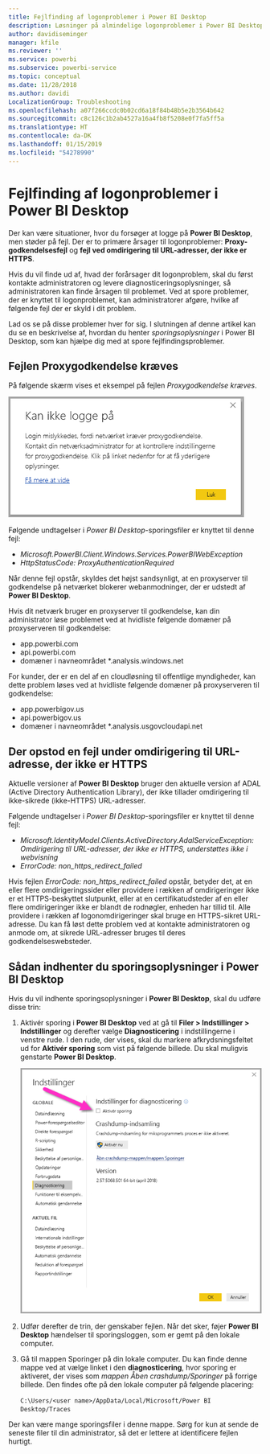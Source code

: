 ```yaml
---
title: Fejlfinding af logonproblemer i Power BI Desktop
description: Løsninger på almindelige logonproblemer i Power BI Desktop
author: davidiseminger
manager: kfile
ms.reviewer: ''
ms.service: powerbi
ms.subservice: powerbi-service
ms.topic: conceptual
ms.date: 11/28/2018
ms.author: davidi
LocalizationGroup: Troubleshooting
ms.openlocfilehash: a07f266ccdc0b02cd6a18f84b48b5e2b3564b642
ms.sourcegitcommit: c8c126c1b2ab4527a16a4fb8f5208e0f7fa5ff5a
ms.translationtype: HT
ms.contentlocale: da-DK
ms.lasthandoff: 01/15/2019
ms.locfileid: "54278990"
---
```

# <a name="troubleshooting-sign-in-for-power-bi-desktop"></a>Fejlfinding af logonproblemer i Power BI Desktop
Der kan være situationer, hvor du forsøger at logge på **Power BI Desktop**, men støder på fejl. Der er to primære årsager til logonproblemer: **Proxy-godkendelsesfejl** og **fejl ved omdirigering til URL-adresser, der ikke er HTTPS**. 

Hvis du vil finde ud af, hvad der forårsager dit logonproblem, skal du først kontakte administratoren og levere diagnosticeringsoplysninger, så administratoren kan finde årsagen til problemet. Ved at spore problemer, der er knyttet til logonproblemet, kan administratorer afgøre, hvilke af følgende fejl der er skyld i dit problem. 

Lad os se på disse problemer hver for sig. I slutningen af denne artikel kan du se en beskrivelse af, hvordan du henter *sporingsoplysninger* i Power BI Desktop, som kan hjælpe dig med at spore fejlfindingsproblemer.


## <a name="proxy-authentication-required-error"></a>Fejlen Proxygodkendelse kræves

På følgende skærm vises et eksempel på fejlen *Proxygodkendelse kræves*.

![Logonfejl i forbindelse med fejlen Proxygodkendelse kræves](media/desktop-troubleshooting-sign-in/desktop-tshoot-sign-in_01.png)

Følgende undtagelser i *Power BI Desktop*-sporingsfiler er knyttet til denne fejl:

* *Microsoft.PowerBI.Client.Windows.Services.PowerBIWebException*
* *HttpStatusCode: ProxyAuthenticationRequired*

Når denne fejl opstår, skyldes det højst sandsynligt, at en proxyserver til godkendelse på netværket blokerer webanmodninger, der er udstedt af **Power BI Desktop**. 

Hvis dit netværk bruger en proxyserver til godkendelse, kan din administrator løse problemet ved at hvidliste følgende domæner på proxyserveren til godkendelse:

* app.powerbi.com
* api.powerbi.com
* domæner i navneområdet *.analysis.windows.net

For kunder, der er en del af en cloudløsning til offentlige myndigheder, kan dette problem løses ved at hvidliste følgende domæner på proxyserveren til godkendelse:

* app.powerbigov.us
* api.powerbigov.us
* domæner i navneområdet *.analysis.usgovcloudapi.net

## <a name="non-https-url-redirect-not-supported-error"></a>Der opstod en fejl under omdirigering til URL-adresse, der ikke er HTTPS

Aktuelle versioner af **Power BI Desktop** bruger den aktuelle version af ADAL (Active Directory Authentication Library), der ikke tillader omdirigering til ikke-sikrede (ikke-HTTPS) URL-adresser. 

Følgende undtagelser i *Power BI Desktop*-sporingsfiler er knyttet til denne fejl:

* *Microsoft.IdentityModel.Clients.ActiveDirectory.AdalServiceException: Omdirigering til URL-adresser, der ikke er HTTPS, understøttes ikke i webvisning*
* *ErrorCode: non_https_redirect_failed*

Hvis fejlen *ErrorCode: non_https_redirect_failed* opstår, betyder det, at en eller flere omdirigeringssider eller providere i rækken af omdirigeringer ikke er et HTTPS-beskyttet slutpunkt, eller at en certifikatudsteder af en eller flere omdirigeringer ikke er blandt de rodnøgler, enheden har tillid til. Alle providere i rækken af logonomdirigeringer skal bruge en HTTPS-sikret URL-adresse. Du kan få løst dette problem ved at kontakte administratoren og anmode om, at sikrede URL-adresser bruges til deres godkendelseswebsteder. 

## <a name="how-to-collect-a-trace-in-power-bi-desktop"></a>Sådan indhenter du sporingsoplysninger i Power BI Desktop

Hvis du vil indhente sporingsoplysninger i **Power BI Desktop**, skal du udføre disse trin:

1. Aktivér sporing i **Power BI Desktop** ved at gå til **Filer > Indstillinger > Indstillinger** og derefter vælge **Diagnosticering** i indstillingerne i venstre rude. I den rude, der vises, skal du markere afkrydsningsfeltet ud for **Aktivér sporing** som vist på følgende billede. Du skal muligvis genstarte **Power BI Desktop**.
   
   ![Aktivér sporing i Power BI Desktop](media/desktop-troubleshooting-sign-in/desktop-tshoot-sign-in_02.png)

2. Udfør derefter de trin, der genskaber fejlen. Når det sker, føjer **Power BI Desktop** hændelser til sporingsloggen, som er gemt på den lokale computer.

3. Gå til mappen Sporinger på din lokale computer. Du kan finde denne mappe ved at vælge linket i den **diagnosticering**, hvor sporing er aktiveret, der vises som *mappen Åben crashdump/Sporinger* på forrige billede. Den findes ofte på den lokale computer på følgende placering:

    `C:\Users/<user name>/AppData/Local/Microsoft/Power BI Desktop/Traces`

Der kan være mange sporingsfiler i denne mappe. Sørg for kun at sende de seneste filer til din administrator, så det er lettere at identificere fejlen hurtigt. 

